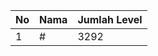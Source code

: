 | No | Nama            | Jumlah Level |
|----|-----------------|--------------|
| 1  | #    |    3292        |
